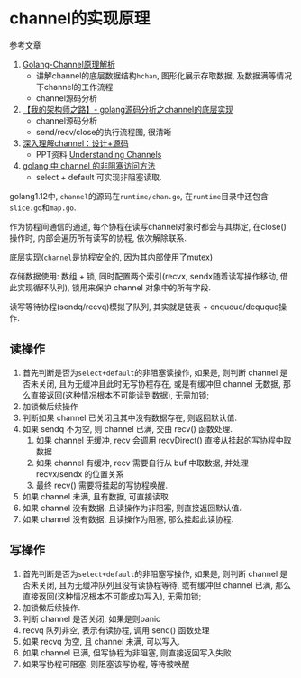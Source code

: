 # channel的实现原理

参考文章

1. [Golang-Channel原理解析](https://blog.csdn.net/u010853261/article/details/85231944)
    - 讲解channel的底层数据结构`hchan`, 图形化展示存取数据, 及数据满等情况下channel的工作流程
    - channel源码分析
2. [【我的架构师之路】- golang源码分析之channel的底层实现](https://blog.csdn.net/qq_25870633/article/details/83388952)
    - channel源码分析
    - send/recv/close的执行流程图, 很清晰
3. [深入理解channel：设计+源码](https://www.jianshu.com/p/afe41fe1f672)
    - PPT资料 [Understanding Channels](https://speakerdeck.com/kavya719/understanding-channels)
4. [golang 中 channel 的非阻塞访问方法](https://www.jianshu.com/p/4f51fe7dad62)
    - select + default 可实现非阻塞读取.

golang1.12中, `channel`的源码在`runtime/chan.go`, 在`runtime`目录中还包含`slice.go`和`map.go`.

作为协程间通信的通道, 每个协程在读写channel对象时都会与其绑定, 在close()操作时, 内部会遍历所有读写的协程, 依次解除联系.

底层实现(`channel`是协程安全的, 因为其内部使用了mutex)

存储数据使用: 数组 + 锁, 同时配置两个索引(recvx, sendx随着读写操作移动, 借此实现循环队列), 锁用来保护 channel 对象中的所有字段.

读写等待协程(sendq/recvq)模拟了队列, 其实就是链表 + enqueue/dequque操作.

## 读操作

1. 首先判断是否为`select+default`的非阻塞读操作, 如果是, 则判断 channel 是否未关闭, 且为无缓冲且此时无写协程存在, 或是有缓冲但 channel 无数据, 那么直接返回(这种情况根本不可能读到数据), 无需加锁;
2. 加锁做后续操作
3. 判断如果 channel 已关闭且其中没有数据存在, 则返回默认值.
4. 如果 sendq 不为空, 则 channel 已满, 交由 recv() 函数处理.
    1. 如果 channel 无缓冲, recv 会调用 recvDirect() 直接从挂起的写协程中取数据
    2. 如果 channel 有缓冲, recv 需要自行从 buf 中取数据, 并处理 recvx/sendx 的位置关系
    3. 最终 recv() 需要将挂起的写协程唤醒.
5. 如果 channel 未满, 且有数据, 可直接读取
6. 如果 channel 没有数据, 且读操作为非阻塞, 则直接返回默认值.
7. 如果 channel 没有数据, 且读操作为阻塞, 那么挂起此读协程.

## 写操作

1. 首先判断是否为`select+default`的非阻塞写操作, 如果是, 则判断 channel 是否未关闭, 且为无缓冲队列且没有读协程等待, 或有缓冲但 channel 已满, 那么直接返回(这种情况根本不可能成功写入), 无需加锁;
2. 加锁做后续操作.
3. 判断 channel 是否关闭, 如果是则panic
4. recvq 队列非空, 表示有读协程, 调用 send() 函数处理
5. 如果 recvq 为空, 且 channel 未满, 可以写入.
6. 如果 channel 已满, 但写协程为非阻塞, 则直接返回写入失败
7. 如果写协程可阻塞, 则阻塞该写协程, 等待被唤醒

